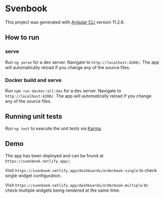 # Svenbook

This project was generated with [Angular CLI](https://github.com/angular/angular-cli) version 11.2.6.

## How to run

### serve
Run `ng serve` for a dev server. Navigate to `http://localhost:4200/`. The app will automatically reload if you change any of the source files.

### Docker build and serve
Run `npm run docker:all:dev` for a dev server. Navigate to `http://localhost:4200/`. The app will automatically reload if you change any of the source files.
## Running unit tests

Run `ng test` to execute the unit tests via [Karma](https://karma-runner.github.io).

## Demo
The app has been deployed and can be found at `https://svenbook.netlify.app/`;

Visit `https://svenbook.netlify.app/dashboards/orderbook-single` to check single widget configuration.

Visit `https://svenbook.netlify.app/dashboards/orderbook-multiple` to check multiple widgets being rendered at the same time.
